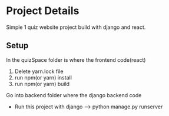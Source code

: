 # Project Details
Simple 1 quiz website project build with django and react.

## Setup
In the quizSpace folder is where the frontend code(react)
1. Delete yarn.lock file
2. run npm(or yarn) install
3. run npm(or yarn) build


Go into backend folder where the django backend code
* Run this project with django --> python manage.py runserver

